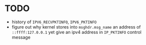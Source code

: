 # TODO

- history of `IPV6_RECVPKTINFO`, `IPV6_PKTINFO`
- figure out why kernel stores into `msghdr.msg_name` an address of `::ffff:127.0.0.1` yet give an ipv4 address in `IP_PKTINFO` control message
